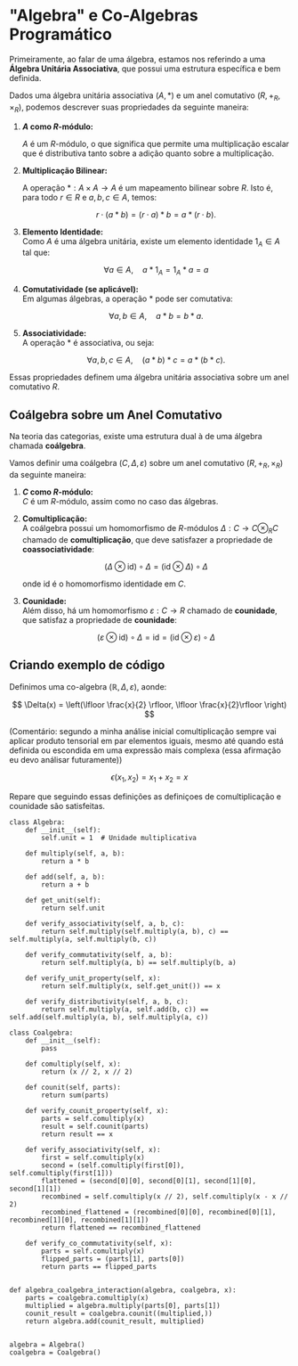 # "Algebra" e Co-Algebras Programático

Primeiramente, ao falar de uma álgebra, estamos nos referindo a uma **Álgebra Unitária Associativa**, que possui uma estrutura específica e bem definida. 

Dados uma álgebra unitária associativa $(A, *)$ e um anel comutativo $(R, +_R, \times_R)$, podemos descrever suas propriedades da seguinte maneira:

1. **$A$ como $R$-módulo:**  

   $A$ é um $R$-módulo, o que significa que permite uma multiplicação escalar que é distributiva tanto sobre a adição quanto sobre a multiplicação.

2. **Multiplicação Bilinear:**  

   A operação $*: A \times A \to A$ é um mapeamento bilinear sobre $R$. Isto é, para todo $r \in R$ e $a, b, c \in A$, temos:
   
   $$r \cdot (a * b) = (r \cdot a) * b = a * (r \cdot b).$$

4. **Elemento Identidade:**  
   Como $A$ é uma álgebra unitária, existe um elemento identidade $1_A \in A$ tal que:
   
   $$\forall a \in A, \quad a * 1_A = 1_A * a = a$$

6. **Comutatividade (se aplicável):**  
   Em algumas álgebras, a operação $*$ pode ser comutativa:
   
   $$\forall a, b \in A, \quad a * b = b * a.$$

7. **Associatividade:**  
   A operação $*$ é associativa, ou seja:
   
   $$\forall a, b, c \in A, \quad (a * b) * c = a * (b * c).$$

Essas propriedades definem uma álgebra unitária associativa sobre um anel comutativo $R$.

## Coálgebra sobre um Anel Comutativo

Na teoria das categorias, existe uma estrutura dual à de uma álgebra chamada **coálgebra**. 

Vamos definir uma coálgebra $(C, \Delta, \varepsilon)$ sobre um anel comutativo $(R, +_R, \times_R)$ da seguinte maneira:

1. **$C$ como $R$-módulo:**  
   $C$ é um $R$-módulo, assim como no caso das álgebras.

2. **Comultiplicação:**  
   A coálgebra possui um homomorfismo de $R$-módulos $\Delta: C \to C \otimes_R C$ chamado de **comultiplicação**, que deve satisfazer a propriedade de **coassociatividade**:
   
   $$(\Delta \otimes \text{id}) \circ \Delta = (\text{id} \otimes \Delta) \circ \Delta$$
   
   onde $\text{id}$ é o homomorfismo identidade em $C$.

4. **Counidade:**  
   Além disso, há um homomorfismo $\varepsilon: C \to R$ chamado de **counidade**, que satisfaz a propriedade de **counidade**:
   
   $$(\varepsilon \otimes \text{id}) \circ \Delta = \text{id} = (\text{id} \otimes \varepsilon) \circ \Delta$$


## Criando exemplo de código

Definimos uma co-algebra $(\mathbb{R}, \Delta, \varepsilon)$, aonde:

$$
\Delta(x) = \left(\lfloor \frac{x}{2} \rfloor, \lfloor \frac{x}{2}\rfloor \right)
$$

(Comentário: segundo a minha análise inicial comultiplicação sempre vai aplicar produto tensorial em par elementos iguais, mesmo até quando está definida ou escondida em uma expressão mais complexa (essa afirmação eu devo análisar futuramente))

$$
\epsilon(x_1, x_2) = x_1 + x_2 = x
$$

Repare que seguindo essas definições as definiçoes de comultiplicação e counidade são satisfeitas.

```
class Algebra:
    def __init__(self):
        self.unit = 1  # Unidade multiplicativa

    def multiply(self, a, b):
        return a * b

    def add(self, a, b):
        return a + b

    def get_unit(self):
        return self.unit

    def verify_associativity(self, a, b, c):
        return self.multiply(self.multiply(a, b), c) == self.multiply(a, self.multiply(b, c))

    def verify_commutativity(self, a, b):
        return self.multiply(a, b) == self.multiply(b, a)

    def verify_unit_property(self, x):
        return self.multiply(x, self.get_unit()) == x

    def verify_distributivity(self, a, b, c):
        return self.multiply(a, self.add(b, c)) == self.add(self.multiply(a, b), self.multiply(a, c))

class Coalgebra:
    def __init__(self):
        pass

    def comultiply(self, x):
        return (x // 2, x // 2)

    def counit(self, parts):
        return sum(parts)

    def verify_counit_property(self, x):
        parts = self.comultiply(x)
        result = self.counit(parts)
        return result == x

    def verify_associativity(self, x):
        first = self.comultiply(x)
        second = (self.comultiply(first[0]), self.comultiply(first[1]))
        flattened = (second[0][0], second[0][1], second[1][0], second[1][1])
        recombined = self.comultiply(x // 2), self.comultiply(x - x // 2)
        recombined_flattened = (recombined[0][0], recombined[0][1], recombined[1][0], recombined[1][1])
        return flattened == recombined_flattened

    def verify_co_commutativity(self, x):
        parts = self.comultiply(x)
        flipped_parts = (parts[1], parts[0])
        return parts == flipped_parts


def algebra_coalgebra_interaction(algebra, coalgebra, x):
    parts = coalgebra.comultiply(x)
    multiplied = algebra.multiply(parts[0], parts[1])
    counit_result = coalgebra.counit((multiplied,))
    return algebra.add(counit_result, multiplied)


algebra = Algebra()
coalgebra = Coalgebra()

```
